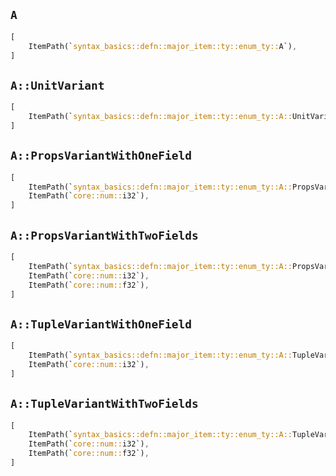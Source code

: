 ## `A`

```rust
[
    ItemPath(`syntax_basics::defn::major_item::ty::enum_ty::A`),
]
```

## `A::UnitVariant`

```rust
[
    ItemPath(`syntax_basics::defn::major_item::ty::enum_ty::A::UnitVariant`),
]
```

## `A::PropsVariantWithOneField`

```rust
[
    ItemPath(`syntax_basics::defn::major_item::ty::enum_ty::A::PropsVariantWithOneField`),
    ItemPath(`core::num::i32`),
]
```

## `A::PropsVariantWithTwoFields`

```rust
[
    ItemPath(`syntax_basics::defn::major_item::ty::enum_ty::A::PropsVariantWithTwoFields`),
    ItemPath(`core::num::i32`),
    ItemPath(`core::num::f32`),
]
```

## `A::TupleVariantWithOneField`

```rust
[
    ItemPath(`syntax_basics::defn::major_item::ty::enum_ty::A::TupleVariantWithOneField`),
    ItemPath(`core::num::i32`),
]
```

## `A::TupleVariantWithTwoFields`

```rust
[
    ItemPath(`syntax_basics::defn::major_item::ty::enum_ty::A::TupleVariantWithTwoFields`),
    ItemPath(`core::num::i32`),
    ItemPath(`core::num::f32`),
]
```
